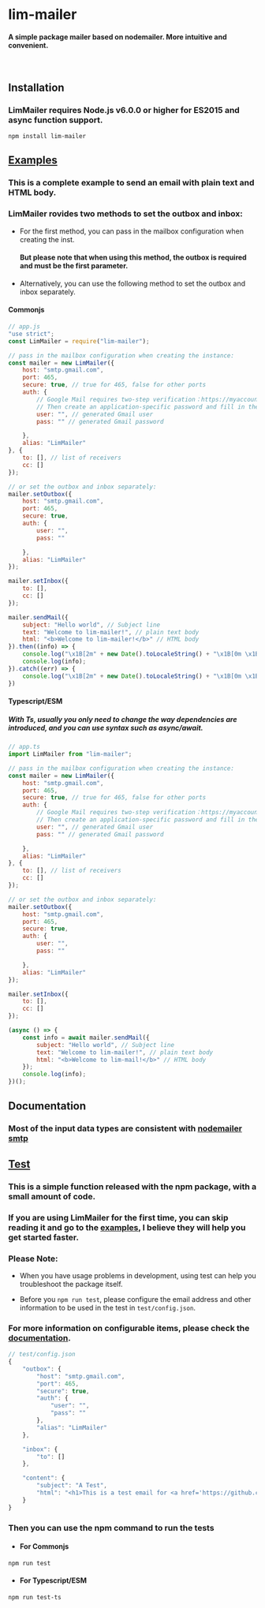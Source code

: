 # lim-mailer

#### A simple package mailer based on nodemailer. More intuitive and convenient.

<br>

## Installation

### LimMailer requires **Node.js v6.0.0** or higher for ES2015 and async function support.

```
npm install lim-mailer
```

## [Examples](https://github.com/lim-kim930/lim-mailer/tree/main/example)

### This is a complete example to send an email with plain text and HTML body.

### LimMailer rovides two methods to set the outbox and inbox:

- For the first method, you can pass in the mailbox configuration when creating the inst.
  
  #### But please note that when using this method, the outbox is required and must be the first parameter.

- Alternatively, you can use the following method to set the outbox and inbox separately.

#### Commonjs

```javascript
// app.js
"use strict";
const LimMailer = require("lim-mailer");

// pass in the mailbox configuration when creating the instance:
const mailer = new LimMailer({
    host: "smtp.gmail.com",
    port: 465,
    secure: true, // true for 465, false for other ports
    auth: {
        // Google Mail requires two-step verification：https://myaccount.google.com/security
        // Then create an application-specific password and fill in the pass filed：https://myaccount.google.com/apppasswords
        user: "", // generated Gmail user
        pass: "" // generated Gmail password

    },
    alias: "LimMailer"
}, {
    to: [], // list of receivers
    cc: []
});

// or set the outbox and inbox separately:
mailer.setOutbox({
    host: "smtp.gmail.com",
    port: 465,
    secure: true,
    auth: {
        user: "",
        pass: ""

    },
    alias: "LimMailer"
});

mailer.setInbox({
    to: [],
    cc: []
});

mailer.sendMail({
    subject: "Hello world", // Subject line
    text: "Welcome to lim-mailer!", // plain text body
    html: "<b>Welcome to lim-mailer!</b>" // HTML body
}).then((info) => {
    console.log("\x1B[2m" + new Date().toLocaleString() + "\x1B[0m \x1B[32msuccess: \x1B[0m");
    console.log(info);
}).catch((err) => {
    console.log("\x1B[2m" + new Date().toLocaleString() + "\x1B[0m \x1B[31merror: \x1B[0m" + err);
})
```

#### Typescript/ESM

##### With Ts, usually you only need to change the way dependencies are introduced, and you can use syntax such as async/await.

```javascript
// app.ts
import LimMailer from "lim-mailer";

// pass in the mailbox configuration when creating the instance:
const mailer = new LimMailer({
    host: "smtp.gmail.com",
    port: 465,
    secure: true, // true for 465, false for other ports
    auth: {
        // Google Mail requires two-step verification：https://myaccount.google.com/security
        // Then create an application-specific password and fill in the pass filed：https://myaccount.google.com/apppasswords
        user: "", // generated Gmail user
        pass: "" // generated Gmail password

    },
    alias: "LimMailer"
}, {
    to: [], // list of receivers
    cc: []
});

// or set the outbox and inbox separately:
mailer.setOutbox({
    host: "smtp.gmail.com",
    port: 465,
    secure: true,
    auth: {
        user: "",
        pass: ""

    },
    alias: "LimMailer"
});

mailer.setInbox({
    to: [],
    cc: []
});

(async () => {
    const info = await mailer.sendMail({
        subject: "Hello world", // Subject line
        text: "Welcome to lim-mailer!", // plain text body
        html: "<b>Welcome to lim-mail!</b>" // HTML body
    });
    console.log(info);
})();
```

## Documentation
### Most of the input data types are consistent with [nodemailer smtp](https://nodemailer.com/smtp/)

## [Test](https://github.com/lim-kim930/lim-mailer/tree/main/test)

### This is a simple function released with the npm package, with a small amount of code.

### If you are using LimMailer for the first time, you can skip reading it and go to the [examples](https://github.com/lim-kim930/lim-mailer#examples), I believe they will help you get started faster.

### Please Note:

- When you have usage problems in development, using test can help you troubleshoot the package itself.

- Before you `npm run test`, please configure the email address and other information to be used in the test in `test/config.json`.

### For more information on configurable items, please check the [documentation](https://github.com/lim-kim930/lim-mailer#documentation).

```javascript
// test/config.json
{
    "outbox": {
        "host": "smtp.gmail.com",
        "port": 465,
        "secure": true,
        "auth": {
            "user": "",
            "pass": ""
        },
        "alias": "LimMailer"
    },

    "inbox": {
        "to": []
    },

    "content": {
        "subject": "A Test",
        "html": "<h1>This is a test email for <a href='https://github.com/lim-kim930/lim-emailer'>LimMailer</a></h1>"
    }
}
```

### Then you can use the npm command to run the tests

- #### For Commonjs

```
npm run test
```

- #### For Typescript/ESM

```
npm run test-ts
```
